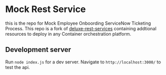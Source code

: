 # Mock Rest Service
this is the repo for Mock Employee Onboording ServiceNow Ticketing Process. 
This repo is a fork of [deluxe-rest-services](https://github.com/timwuthenow/deluxe-rest-services) containing addtional resources to deploy in any Container orchestration platform.

## Development server

Run `node index.js` for a dev server. Navigate to `http://localhost:3000/` to test the api.